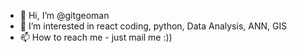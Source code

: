 - 👋 Hi, I’m @gitgeoman
- 👀 I’m interested in react coding, python, Data Analysis, ANN, GIS
- 📫 How to reach me - just mail me :))




<!---
[![My GitHub stats](https://github-readme-stats.vercel.app/api?username=gitgeoman)](https://github.com/gitgeoman/github-readme-stats)
gitgeoman/gitgeoman is a ✨ special ✨ repository because its `README.md` (this file) appears on your GitHub profile.
You can click the Preview link to take a look at your changes.
--->



